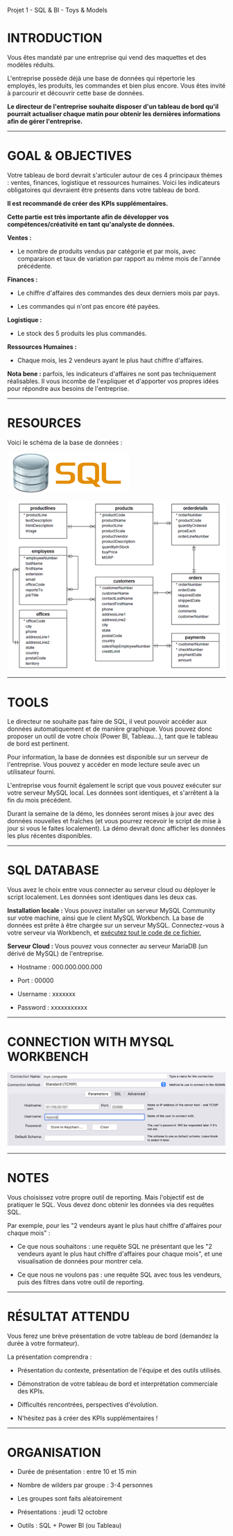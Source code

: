Projet 1 - SQL & BI - Toys & Models

# INTRODUCTION

Vous êtes mandaté par une entreprise qui vend des maquettes et des modèles réduits.

L'entreprise possède déjà une base de données qui répertorie les employés, les produits, les commandes et bien plus encore. 
Vous êtes invité à parcourir et découvrir cette base de données.

**Le directeur de l'entreprise souhaite disposer d'un tableau de bord qu'il pourrait actualiser chaque matin pour obtenir les dernières informations afin de gérer l'entreprise.**

------

# GOAL & OBJECTIVES

Votre tableau de bord devrait s'articuler autour de ces 4 principaux thèmes : ventes, finances, logistique et ressources humaines. Voici les indicateurs obligatoires qui devraient être présents dans votre tableau de bord.

**Il est recommandé de créer des KPIs supplémentaires.** 

**Cette partie est très importante afin de développer vos compétences/créativité en tant qu'analyste de données.**

**Ventes :** 

- Le nombre de produits vendus par catégorie et par mois, avec comparaison et taux de variation par rapport au même mois de l'année précédente.

**Finances :**

- Le chiffre d'affaires des commandes des deux derniers mois par pays.

- Les commandes qui n'ont pas encore été payées.

**Logistique :** 

- Le stock des 5 produits les plus commandés.

**Ressources Humaines :** 

- Chaque mois, les 2 vendeurs ayant le plus haut chiffre d'affaires.

**Nota bene :** 
parfois, les indicateurs d'affaires ne sont pas techniquement réalisables. 
Il vous incombe de l'expliquer et d'apporter vos propres idées pour répondre aux besoins de l'entreprise.

------

# RESOURCES

Voici le schéma de la base de données :

![](.\img\logoSQL.png)

![](.\img\schemaBDD.png)

------

# TOOLS

Le directeur ne souhaite pas faire de SQL, il veut pouvoir accéder aux données automatiquement et de manière graphique. Vous pouvez donc proposer un outil de votre choix (Power BI, Tableau...), tant que le tableau de bord est pertinent.

Pour information, la base de données est disponible sur un serveur de l'entreprise. Vous pouvez y accéder en mode lecture seule avec un utilisateur fourni.

L'entreprise vous fournit également le script que vous pouvez exécuter sur votre serveur MySQL local. Les données sont identiques, et s'arrêtent à la fin du mois précédent.

Durant la semaine de la démo, les données seront mises à jour avec des données nouvelles et fraîches (et vous pourrez recevoir le script de mise à jour si vous le faites localement). La démo devrait donc afficher les données les plus récentes disponibles.

------

# SQL DATABASE

Vous avez le choix entre vous connecter au serveur cloud ou déployer le script localement. Les données sont identiques dans les deux cas.

**Installation locale :**
Vous pouvez installer un serveur MySQL Community sur votre machine, ainsi que le client MySQL Workbench.
La base de données est prête à être chargée sur un serveur MySQL. 
Connectez-vous à votre serveur via Workbench, et [exécutez tout le code de ce fichier.](https://drive.google.com/file/d/103rMHcnpC70bx-5IHbKEdAY_OaQBdWVR/view?usp=sharing)

**Serveur Cloud :**
Vous pouvez vous connecter au serveur MariaDB (un dérivé de MySQL) de l'entreprise.

- Hostname : 000.000.000.000

- Port : 00000

- Username : xxxxxxx

- Password : xxxxxxxxxxx

------

# CONNECTION WITH MYSQL WORKBENCH

![](.\img\connectionWorkbench.png)

------

# NOTES

Vous choisissez votre propre outil de reporting. Mais l'objectif est de pratiquer le SQL.  Vous devez donc obtenir les données via des requêtes SQL. 

Par exemple, pour les "2 vendeurs ayant le plus haut chiffre d'affaires pour chaque mois" :

- Ce que nous souhaitons : une requête SQL ne présentant que les "2 vendeurs ayant le plus haut chiffre d'affaires pour chaque mois", et une visualisation de données pour montrer cela.

- Ce que nous ne voulons pas : une requête SQL avec tous les vendeurs, puis des filtres dans votre outil de reporting.

------

# RÉSULTAT ATTENDU

Vous ferez une brève présentation de votre tableau de bord (demandez la durée à votre formateur). 

La présentation comprendra :

- Présentation du contexte, présentation de l'équipe et des outils utilisés.

- Démonstration de votre tableau de bord et interprétation commerciale des KPIs.

- Difficultés rencontrées, perspectives d'évolution.

- N'hésitez pas à créer des KPIs supplémentaires !

------

# ORGANISATION

- Durée de présentation :  entre 10 et 15 min

- Nombre de wilders par groupe :  3-4 personnes

- Les groupes sont faits aléatoirement

- Présentations : jeudi 12 octobre

- Outils : SQL + Power BI (ou Tableau)